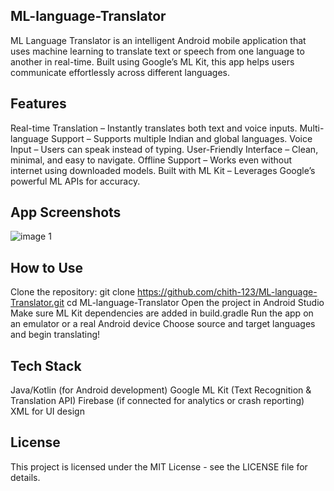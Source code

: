 ## ML-language-Translator
ML Language Translator is an intelligent Android mobile application that uses machine learning to translate text or speech from one language to another in real-time. Built using Google’s ML Kit, this app helps users communicate effortlessly across different languages.

## Features
Real-time Translation – Instantly translates both text and voice inputs.
Multi-language Support – Supports multiple Indian and global languages.
Voice Input – Users can speak instead of typing.
User-Friendly Interface – Clean, minimal, and easy to navigate.
Offline Support – Works even without internet using downloaded models.
Built with ML Kit – Leverages Google’s powerful ML APIs for accuracy.

## App Screenshots
![image 1](C:\Users\Chithra\OneDrive\Pictures\Screenshots)

## How to Use
Clone the repository:
git clone https://github.com/chith-123/ML-language-Translator.git
cd ML-language-Translator
Open the project in Android Studio
Make sure ML Kit dependencies are added in build.gradle
Run the app on an emulator or a real Android device
Choose source and target languages and begin translating!

## Tech Stack
Java/Kotlin (for Android development)
Google ML Kit (Text Recognition & Translation API)
Firebase (if connected for analytics or crash reporting)
XML for UI design

## License
This project is licensed under the MIT License - see the LICENSE file for details.
